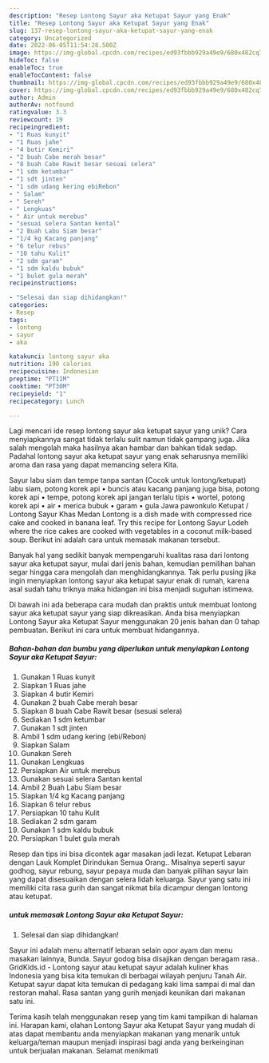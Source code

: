 ```yaml
---
description: "Resep Lontong Sayur aka Ketupat Sayur yang Enak"
title: "Resep Lontong Sayur aka Ketupat Sayur yang Enak"
slug: 137-resep-lontong-sayur-aka-ketupat-sayur-yang-enak
category: Uncategorized
date: 2022-06-05T11:54:28.500Z
image: https://img-global.cpcdn.com/recipes/ed93fbbb929a49e9/680x482cq70/lontong-sayur-aka-ketupat-sayur-foto-resep-utama.jpg
hideToc: false
enableToc: true
enableTocContent: false
thumbnail: https://img-global.cpcdn.com/recipes/ed93fbbb929a49e9/680x482cq70/lontong-sayur-aka-ketupat-sayur-foto-resep-utama.jpg
cover: https://img-global.cpcdn.com/recipes/ed93fbbb929a49e9/680x482cq70/lontong-sayur-aka-ketupat-sayur-foto-resep-utama.jpg
author: Admin
authorAv: notfound
ratingvalue: 3.3
reviewcount: 19
recipeingredient:
- "1 Ruas kunyit"
- "1 Ruas jahe"
- "4 butir Kemiri"
- "2 buah Cabe merah besar"
- "8 buah Cabe Rawit besar sesuai selera"
- "1 sdm ketumbar"
- "1 sdt jinten"
- "1 sdm udang kering ebiRebon"
- " Salam"
- " Sereh"
- " Lengkuas"
- " Air untuk merebus"
- "sesuai selera Santan kental"
- "2 Buah Labu Siam besar"
- "1/4 kg Kacang panjang"
- "6 telur rebus"
- "10 tahu Kulit"
- "2 sdm garam"
- "1 sdm kaldu bubuk"
- "1 bulet gula merah"
recipeinstructions:

- "Selesai dan siap dihidangkan!"
categories:
- Resep
tags:
- lontong
- sayur
- aka

katakunci: lontong sayur aka 
nutrition: 190 calories
recipecuisine: Indonesian
preptime: "PT11M"
cooktime: "PT30M"
recipeyield: "1"
recipecategory: Lunch

---
```





Lagi mencari ide resep lontong sayur aka ketupat sayur yang unik? Cara menyiapkannya sangat tidak terlalu sulit namun tidak gampang juga. Jika salah mengolah maka hasilnya akan hambar dan bahkan tidak sedap. Padahal lontong sayur aka ketupat sayur yang enak seharusnya memiliki aroma dan rasa yang dapat memancing selera Kita.





Sayur labu siam dan tempe tanpa santan (Cocok untuk lontong/ketupat) labu siam, potong korek api • buncis atau kacang panjang juga bisa, potong korek api • tempe, potong korek api jangan terlalu tipis • wortel, potong korek api • air • merica bubuk • garam • gula Jawa pawonkulo Ketupat / Lontong Sayur Khas Medan Lontong is a dish made with compressed rice cake and cooked in banana leaf. Try this recipe for Lontong Sayur Lodeh where the rice cakes are cooked with vegetables in a coconut milk-based soup. Berikut ini adalah cara untuk memasak makanan tersebut.

Banyak hal yang sedikit banyak mempengaruhi kualitas rasa dari lontong sayur aka ketupat sayur, mulai dari jenis bahan, kemudian pemilihan bahan segar hingga cara mengolah dan menghidangkannya. Tak perlu pusing jika ingin menyiapkan lontong sayur aka ketupat sayur enak di rumah, karena asal sudah tahu triknya maka hidangan ini bisa menjadi suguhan istimewa.






Di bawah ini ada beberapa cara mudah dan praktis untuk membuat lontong sayur aka ketupat sayur yang siap dikreasikan. Anda bisa menyiapkan Lontong Sayur aka Ketupat Sayur menggunakan 20 jenis bahan dan 0 tahap pembuatan. Berikut ini cara untuk membuat hidangannya.

<!--inarticleads1-->

##### Bahan-bahan dan bumbu yang diperlukan untuk menyiapkan Lontong Sayur aka Ketupat Sayur:

1. Gunakan 1 Ruas kunyit
1. Siapkan 1 Ruas jahe
1. Siapkan 4 butir Kemiri
1. Gunakan 2 buah Cabe merah besar
1. Siapkan 8 buah Cabe Rawit besar (sesuai selera)
1. Sediakan 1 sdm ketumbar
1. Gunakan 1 sdt jinten
1. Ambil 1 sdm udang kering (ebi/Rebon)
1. Siapkan  Salam
1. Gunakan  Sereh
1. Gunakan  Lengkuas
1. Persiapkan  Air untuk merebus
1. Gunakan sesuai selera Santan kental
1. Ambil 2 Buah Labu Siam besar
1. Siapkan 1/4 kg Kacang panjang
1. Siapkan 6 telur rebus
1. Persiapkan 10 tahu Kulit
1. Sediakan 2 sdm garam
1. Gunakan 1 sdm kaldu bubuk
1. Persiapkan 1 bulet gula merah


Resep dan tips ini bisa dicontek agar masakan jadi lezat. Ketupat Lebaran dengan Lauk Komplet Dirindukan Semua Orang.. Misalnya seperti sayur godhog, sayur rebung, sayur pepaya muda dan banyak pilihan sayur lain yang dapat disesuaikan dengan selera lidah keluarga. Sayur yang satu ini memiliki cita rasa gurih dan sangat nikmat bila dicampur dengan lontong atau ketupat. 

<!--inarticleads2-->

#####  untuk memasak Lontong Sayur aka Ketupat Sayur:


1. Selesai dan siap dihidangkan!

Sayur ini adalah menu alternatif lebaran selain opor ayam dan menu masakan lainnya, Bunda. Sayur godog bisa disajikan dengan beragam rasa.. GridKids.id - Lontong sayur atau ketupat sayur adalah kuliner khas Indonesia yang bisa kita temukan di berbagai wilayah penjuru Tanah Air. Ketupat sayur dapat kita temukan di pedagang kaki lima sampai di mal dan restoran mahal. Rasa santan yang gurih menjadi keunikan dari makanan satu ini. 

Terima kasih telah menggunakan resep yang tim kami tampilkan di halaman ini. Harapan kami, olahan Lontong Sayur aka Ketupat Sayur yang mudah di atas dapat membantu anda menyiapkan makanan yang menarik untuk keluarga/teman maupun menjadi inspirasi bagi anda yang berkeinginan untuk berjualan makanan. Selamat menikmati

